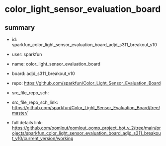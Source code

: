 # color_light_sensor_evaluation_board
 
## summary 
* id: sparkfun_color_light_sensor_evaluation_board_adjd_s311_breakout_v10
* user: sparkfun
* name: color_light_sensor_evaluation_board
* board: adjd_s311_breakout_v10
* repo: https://github.com/sparkfun/Color_Light_Sensor_Evaluation_Board



* src_file_repo_sch: 
* src_file_repo_sch_link: https://github.com/sparkfun/Color_Light_Sensor_Evaluation_Board/tree/master/
* full details link: https://github.com/oomlout/oomlout_oomp_project_bot_v_2/tree/main/projects/sparkfun_color_light_sensor_evaluation_board_adjd_s311_breakout_v10/current_version/working  








